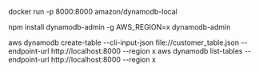 docker run -p 8000:8000 amazon/dynamodb-local

npm install dynamodb-admin -g
AWS_REGION=x dynamodb-admin


aws dynamodb create-table --cli-input-json file://customer_table.json --endpoint-url http://localhost:8000 --region x
aws dynamodb list-tables --endpoint-url http://localhost:8000 --region x
